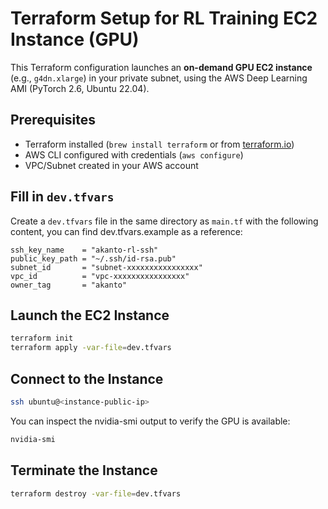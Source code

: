 # Terraform Setup for RL Training EC2 Instance (GPU)

This Terraform configuration launches an **on-demand GPU EC2 instance** (e.g., `g4dn.xlarge`) in your private subnet, using the AWS Deep Learning AMI (PyTorch 2.6, Ubuntu 22.04).

## Prerequisites

- Terraform installed (`brew install terraform` or from [terraform.io](https://terraform.io))
- AWS CLI configured with credentials (`aws configure`)
- VPC/Subnet created in your AWS account

## Fill in `dev.tfvars`

Create a `dev.tfvars` file in the same directory as `main.tf` with the following content, you can find dev.tfvars.example as a reference:

```hcl
ssh_key_name    = "akanto-rl-ssh"
public_key_path = "~/.ssh/id-rsa.pub"
subnet_id       = "subnet-xxxxxxxxxxxxxxxx"
vpc_id          = "vpc-xxxxxxxxxxxxxxxx"
owner_tag       = "akanto"
```

## Launch the EC2 Instance

```bash
terraform init
terraform apply -var-file=dev.tfvars
```

## Connect to the Instance

```bash
ssh ubuntu@<instance-public-ip>
```

You can inspect the nvidia-smi output to verify the GPU is available:

```bash
nvidia-smi
```

## Terminate the Instance

```bash
terraform destroy -var-file=dev.tfvars
```
